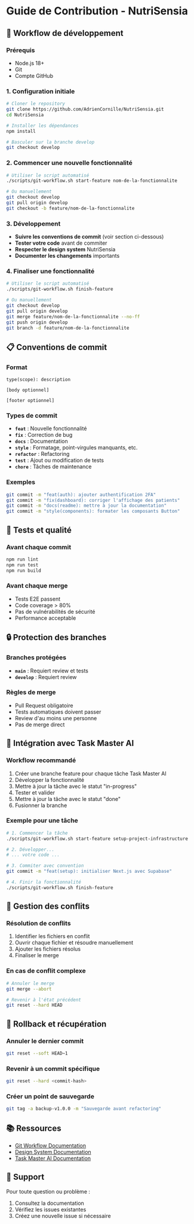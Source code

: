 # Guide de Contribution - NutriSensia

## 🚀 Workflow de développement

### Prérequis
- Node.js 18+
- Git
- Compte GitHub

### 1. Configuration initiale

```bash
# Cloner le repository
git clone https://github.com/AdrienCornille/NutriSensia.git
cd NutriSensia

# Installer les dépendances
npm install

# Basculer sur la branche develop
git checkout develop
```

### 2. Commencer une nouvelle fonctionnalité

```bash
# Utiliser le script automatisé
./scripts/git-workflow.sh start-feature nom-de-la-fonctionnalite

# Ou manuellement
git checkout develop
git pull origin develop
git checkout -b feature/nom-de-la-fonctionnalite
```

### 3. Développement

- **Suivre les conventions de commit** (voir section ci-dessous)
- **Tester votre code** avant de commiter
- **Respecter le design system** NutriSensia
- **Documenter les changements** importants

### 4. Finaliser une fonctionnalité

```bash
# Utiliser le script automatisé
./scripts/git-workflow.sh finish-feature

# Ou manuellement
git checkout develop
git pull origin develop
git merge feature/nom-de-la-fonctionnalite --no-ff
git push origin develop
git branch -d feature/nom-de-la-fonctionnalite
```

## 📋 Conventions de commit

### Format
```
type(scope): description

[body optionnel]

[footer optionnel]
```

### Types de commit
- **`feat`** : Nouvelle fonctionnalité
- **`fix`** : Correction de bug
- **`docs`** : Documentation
- **`style`** : Formatage, point-virgules manquants, etc.
- **`refactor`** : Refactoring
- **`test`** : Ajout ou modification de tests
- **`chore`** : Tâches de maintenance

### Exemples
```bash
git commit -m "feat(auth): ajouter authentification 2FA"
git commit -m "fix(dashboard): corriger l'affichage des patients"
git commit -m "docs(readme): mettre à jour la documentation"
git commit -m "style(components): formater les composants Button"
```

## 🧪 Tests et qualité

### Avant chaque commit
```bash
npm run lint
npm run test
npm run build
```

### Avant chaque merge
- Tests E2E passent
- Code coverage > 80%
- Pas de vulnérabilités de sécurité
- Performance acceptable

## 🔒 Protection des branches

### Branches protégées
- **`main`** : Requiert review et tests
- **`develop`** : Requiert review

### Règles de merge
- Pull Request obligatoire
- Tests automatiques doivent passer
- Review d'au moins une personne
- Pas de merge direct

## 📱 Intégration avec Task Master AI

### Workflow recommandé
1. Créer une branche feature pour chaque tâche Task Master AI
2. Développer la fonctionnalité
3. Mettre à jour la tâche avec le statut "in-progress"
4. Tester et valider
5. Mettre à jour la tâche avec le statut "done"
6. Fusionner la branche

### Exemple pour une tâche
```bash
# 1. Commencer la tâche
./scripts/git-workflow.sh start-feature setup-project-infrastructure

# 2. Développer...
# ... votre code ...

# 3. Commiter avec convention
git commit -m "feat(setup): initialiser Next.js avec Supabase"

# 4. Finir la fonctionnalité
./scripts/git-workflow.sh finish-feature
```

## 🚨 Gestion des conflits

### Résolution de conflits
1. Identifier les fichiers en conflit
2. Ouvrir chaque fichier et résoudre manuellement
3. Ajouter les fichiers résolus
4. Finaliser le merge

### En cas de conflit complexe
```bash
# Annuler le merge
git merge --abort

# Revenir à l'état précédent
git reset --hard HEAD
```

## 🔄 Rollback et récupération

### Annuler le dernier commit
```bash
git reset --soft HEAD~1
```

### Revenir à un commit spécifique
```bash
git reset --hard <commit-hash>
```

### Créer un point de sauvegarde
```bash
git tag -a backup-v1.0.0 -m "Sauvegarde avant refactoring"
```

## 📚 Ressources

- [Git Workflow Documentation](docs/git-workflow.md)
- [Design System Documentation](.taskmaster/docs/design-system-specs.md)
- [Task Master AI Documentation](.taskmaster/docs/)

## 🤝 Support

Pour toute question ou problème :
1. Consultez la documentation
2. Vérifiez les issues existantes
3. Créez une nouvelle issue si nécessaire

